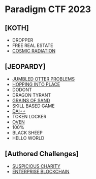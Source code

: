 # Paradigm CTF 2023

## [KOTH]

- DROPPER
- FREE REAL ESTATE
- [COSMIC RADIATION](./cosmic_radiation)

## [JEOPARDY]

- [JUMBLED OTTER PROBLEMS](./jotterp)
- [HOPPING INTO PLACE](./hopping_into_place/readme.md)
- DODONT
- DRAGON TYRANT
- [GRAINS OF SAND](./grains_of_sand/writeup.md)
- SKILL BASED GAME
- [DAI++](./daipp/writeup.md)
- TOKEN LOCKER
- [OVEN](./oven)
- 100%
- BLACK SHEEP
- HELLO WORLD

## [Authored Challenges]

- [SUSPICIOUS CHARITY](./suspicious_charity/writeup.md)
- [ENTERPRISE BLOCKCHAIN](./enterprise_blockchain)
